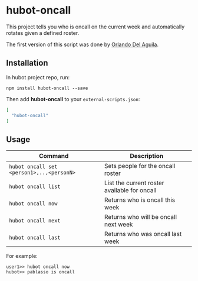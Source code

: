# hubot-oncall

This project tells you who is oncall on the current week and automatically rotates given a defined roster.

The first version of this script was done by [Orlando Del Aguila](https://github.com/orlando).

## Installation

In hubot project repo, run:

`npm install hubot-oncall --save`

Then add **hubot-oncall** to your `external-scripts.json`:

```json
[
  "hubot-oncall"
]
```

## Usage

| Command                                   | Description     
|-------------------------------------------|---------------------------------------------
| `hubot oncall set <person1>,..,<personN>` | Sets people for the oncall roster
| `hubot oncall list`                       | List the current roster available for oncall 
| `hubot oncall now`                        | Returns who is oncall this week 
| `hubot oncall next`                       | Returns who will be oncall next week  
| `hubot oncall last`                       | Returns who was oncall last week

For example:

```
user1>> hubot oncall now
hubot>> pablasso is oncall
```

